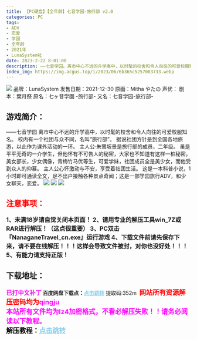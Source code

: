 ```yaml
---
title: 【PC硬盘】【全年龄】七音学园-旅行部 v2.0
categories: PC
tags:
- ADV
- 恋爱
- 学园
- 全年龄
- 2021年
- LunaSystem社
date: 2023-2-22 8:01:00
description: ——七音学园。离市中心不远的升学高中，以时髦的校舍和令人向往的可爱校服知名。校内有一个社团与众不同，名叫“旅行部”。据说社团方针是到全国各地旅游，以此作为课外活动的一环。主人公·朱鷺坂景是旅行部的成员，二年级。虽是平平无奇的一介学生，但他怀有不可告人的秘密，大家也不知道有这样一桩秘密。美女部长，少女偶像，青梅竹马优等生，可爱学妹，社团成员全是美少女，而他受到众人的仰慕。
index_img: https://img.acgus.top/i/2023/06/6b365c5257083733.webp
---
```

![](https://img.acgus.top/i/2023/06/6b365c5257083733.webp)
品牌：LunaSystem
发售日期：2021-12-30
原画：Mitha やたの
声优：
剧本：葉月祭
原名：七ヶ音学園 -旅行部-
又名：七音学园-旅行部-

## 游戏简介：
——七音学园
离市中心不远的升学高中，以时髦的校舍和令人向往的可爱校服知名。
校内有一个社团与众不同，名叫“旅行部”。
据说社团方针是到全国各地旅游，以此作为课外活动的一环。
主人公·朱鷺坂景是旅行部的成员，二年级。
虽是平平无奇的一介学生，但他怀有不可告人的秘密，大家也不知道有这样一桩秘密。
美女部长，少女偶像，青梅竹马优等生，可爱学妹，社团成员全是美少女，而他受到众人的仰慕。
主人公心怀激动与不安，享受着社团生活。
这是一本科普小说，1小时即可通读全文，足不出户接触各种景点奇闻；这是一部学园旅行ADV，和少女聊天，恋爱。
![](https://img.acgus.top/i/2023/06/a8ac8d845a083738.webp)
![](https://img.acgus.top/i/2023/06/cb0061c20e083734.webp)
![](https://img.acgus.top/i/2023/06/510e04e042083736.webp)





## <font color=#FF0000 >注意事项：</font>
<font size=3><b>1、未满18岁请自觉关闭本页面！
2、请用专业的解压工具win_7Z或RAR进行解压！（这点很重要）
3、PC双击『NanaganeTravel_cn.exe』运行游戏
4、下载文件前请先保存下来，请不要在线解压！！！这样会导致文件被封，对你也没好处！！！
5、有能力请支持正版！</b></font>

## 下载地址：
<font color=#FF00FF size=3><b>已打中文补丁</b></font>
<b>百度网盘下载点：</b><a href="https://pan.baidu.com/s/11y4owPCDNsgfIztVvb2KPA?pwd=352m" style="color: #87CEEB;"><b>点击跳转</b></a> 提取码:352m
<a style="padding: 0" href="https://post.qingju.org/AD/"><img style="max-width:100%" src="https://img.acgus.top/i/2024/07/478f689b8021d8d499ab43d21acf137a.gif" alt=""></a>
<b><font color=#FF0000 size=4>网站所有资源解压密码均为</b></font><b><font color=#FF00FF size=4>qingju</font><font color=#FF0000 ></font></b><br><b><font color=#FF00FF size=4>本站所有文件均为lz4加密格式，不看必解压失败！！请务必阅读以下教程。</b></font><br><b><font color=#000 size=4>解压教程：</b><a href="https://post.qingju.org/tutorial/000/" style="color: #87CEEB;"><b>点击跳转</b></a>
